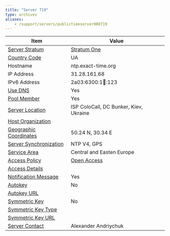 ```yaml
---
title: "Server 719"
type: archives
aliases:
    - /support/servers/publictimeserver000719
---
```


| Item | Value |
| ----- | ----- |
| [Server Stratum](/support/servers/serverstratum) | [Stratum One](/support/servers/stratumonetimeservers) |
| [Country Code](/support/servers/countrycode) | UA |
| Hostname |  ntp.exact-time.org |
| IP Address |  31.28.161.68 |
| IPv6 Address |  2a03:6300:1:100::123 |
| [Use DNS](/support/servers/usedns) | Yes |
| [Pool Member](/support/servers/poolmember) | Yes |
| [Server Location](/support/servers/serverlocation) |  ISP ColoCall, DC Bunker, Kiev, Ukraine  |
| [Host Organization](/support/servers/hostorganization) | |
| [ Geographic Coordinates](/support/servers/geographiccoordinates) |  50.24 N, 30.34 E |
| [Server Synchronization](/support/servers/serversynchronization) |  NTP V4, GPS  |
| [Service Area](/support/servers/servicearea) |  Central and Easten Europe  |
| [Access Policy](/support/servers/accesspolicy) | [Open Access](/support/servers/openaccess) |
| [Access Details](/support/servers/accessdetails) | |
| [Notification Message](/support/servers/notificationmessage) | Yes |
| [Autokey](/support/servers/autokey) | No |
| [Autokey URL](/support/servers/autokeyurl) | |
| [Symmetric Key](/support/servers/symmetrickey) | No |
| [Symmetric Key Type](/support/servers/symmetrickeytype) | |
| [Symmetric Key URL](/support/servers/symmetrickeyurl) | |
| [Server Contact](/support/servers/servercontact) |  Alexander Andriychuk |